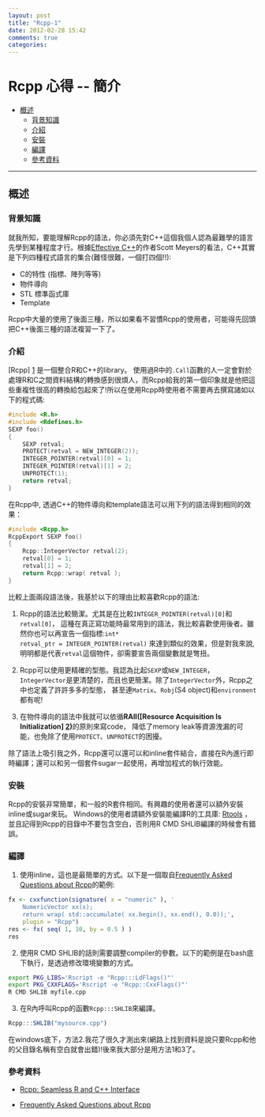 ```yaml
---
layout: post
title: "Rcpp-1"
date: 2012-02-28 15:42
comments: true
categories: 
---
```


Rcpp 心得 -- 簡介
=========

* [概述](#overview)
	* [背景知識](#background)
	* [介紹](#introduction)
	* [安裝](#install)
	* [編譯](#compile)
	* [參考資料](#reference)
		
* * *

<h2 id="overview"> 概述 </h2>

<h3 id="background"> 背景知識 </h3>

就我所知，要能理解Rcpp的語法，你必須先對C++這個我個人認為最難學的語言先學到某種程度才行。根據[Effective C++]的作者Scott Meyers的看法，C++其實是下列四種程式語言的集合(難怪很難，一個打四個!!):

  [Effective C++]: http://www.amazon.com/Effective-Specific-Improve-Programs-Designs/dp/0321334876

* C的特性 (指標、陣列等等)
* 物件導向
* STL 標準函式庫
* Template

Rcpp中大量的使用了後面三種，所以如果看不習慣Rcpp的使用者，可能得先回頭把C++後面三種的語法複習一下了。

<h3 id="introduction"> 介紹 </h3>

[Rcpp] [1] 是一個整合R和C++的library。
使用過R中的<code>.Call</code>函數的人一定會對於處理R和C之間資料結構的轉換感到很煩人，而Rcpp給我的第一個印象就是他把這些重複性很高的轉換給包起來了!所以在使用Rcpp時使用者不需要再去撰寫諸如以下的程式碼:

  [1]: http://dirk.eddelbuettel.com/code/rcpp.html
  
``` c return a R integer vector with R API
#include <R.h>
#include <Rdefines.h>
SEXP foo() 
{
	SEXP retval;
	PROTECT(retval = NEW_INTEGER(2));
	INTEGER_POINTER(retval)[0] = 1;
	INTEGER_POINTER(retval)[1] = 2;
	UNPROTECT(1);
	return retval;
}
```
	
在Rcpp中, 透過C++的物件導向和template語法可以用下列的語法得到相同的效果：

``` cpp return a R integer vector with Rcpp
#include <Rcpp.h>
RcppExport SEXP foo()
{
	Rcpp::IntegerVector retval(2);
	retval[0] = 1;
	retval[1] = 2;
	return Rcpp::wrap( retval );
}
```

比較上面兩段語法後，我基於以下的理由比較喜歡Rcpp的語法:

1.	Rcpp的語法比較簡潔。尤其是在比較<code>INTEGER_POINTER(retval)[0]</code>和<code>retval[0]</code>，
	這種在真正寫功能時最常用到的語法，我比較喜歡使用後者。雖然你也可以再宣告一個指標:<code>int* retval_ptr = INTEGER_POINTER(retval)</code>
	來達到類似的效果，但是對我來說, 明明都是代表<code>retval</code>這個物件，卻需要宣告兩個變數就是彆扭。

2. 	Rcpp可以使用更精確的型態。我認為比起<code>SEXP</code>或<code>NEW_INTEGER</code>，
	<code>IntegerVector</code>是更清楚的，而且也更簡潔。除了<code>IntegerVector</code>外，Rcpp之中也定義了許許多多的型態，
	甚至連<code>Matrix</code>、<code>Robj</code>(S4 object)和<code>environment</code>都有呢!

3. 	在物件導向的語法中我就可以依循<b>RAII([Resource Acquisition Is Initialization] [2])</b>的原則來寫code，
	降低了memory leak等資源洩漏的可能，也免除了使用<code>PROTECT</code>、<code>UNPROTECT</code>的困擾。

  [2]: http://en.wikipedia.org/wiki/Resource_Acquisition_Is_Initialization

除了語法上吸引我之外，Rcpp還可以還可以和inline套件結合，直接在R內進行即時編譯；還可以和另一個套件sugar一起使用，再增加程式的執行效能。

<h3 id="install"> 安裝 </h3>

Rcpp的安裝非常簡單，和一般的R套件相同。有興趣的使用者還可以額外安裝inline或sugar來玩。
Windows的使用者請額外安裝能編譯R的工具庫: [Rtools] ，並且記得到Rcpp的目錄中不要包含空白，否則用R CMD SHLIB編譯的時候會有錯誤。

  [Rtools]: http://cran.r-project.org/bin/windows/Rtools/

<h3 id="compile"> 編譯 </h3>

1.	使用inline，這也是最簡單的方式。以下是一個取自[Frequently Asked Questions about Rcpp]的範例:

``` r Compile with R package "inline"
fx <- cxxfunction(signature( x = "numeric" ), '
	NumericVector xx(x);
	return wrap( std::accumulate( xx.begin(), xx.end(), 0.0));',
	plugin = "Rcpp")
res <- fx( seq( 1, 10, by = 0.5 ) )
res
```
	
2.	使用R CMD SHLIB的話則需要調整compiler的參數。以下的範例是在bash底下執行，是透過修改環境變數的方式。

``` bash Compile with R CMD SHLIB 
export PKG_LIBS='Rscript -e "Rcpp:::LdFlags()"'
export PKG_CXXFLAGS='Rscript -e "Rcpp::CxxFlags()"'
R CMD SHLIB myfile.cpp
```

3.	在R內呼叫Rcpp的函數<code>Rcpp:::SHLIB</code>來編譯。

``` r Compile with Rcpp:::SHLIB
Rcpp:::SHLIB("mysource.cpp")
```

  [Frequently Asked Questions about Rcpp]: http://dirk.eddelbuettel.com/code/rcpp/Rcpp-FAQ.pdf

在windows底下，方法2.我花了很久才測出來(網路上找到資料是說只要Rcpp和他的父目錄名稱有空白就會出錯)!後來我大部分是用方法1和3了。
	
<h3 id="reference"> 參考資料 </h3>

* [Rcpp: Seamless R and C++ Interface]
* [Frequently Asked Questions about Rcpp]

  [Rcpp: Seamless R and C++ Interface]: http://dirk.eddelbuettel.com/papers/Rcpp-introduction.pdf